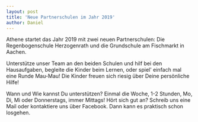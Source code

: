 ```yaml
---
layout: post
title: 'Neue Partnerschulen im Jahr 2019'
author: Daniel
---
```

Athene startet das Jahr 2019 mit zwei neuen Partnerschulen: Die Regenbogenschule Herzogenrath und die Grundschule am Fischmarkt in Aachen.
 
Unterstütze unser Team an den beiden Schulen und hilf bei den Hausaufgaben, begleite die Kinder beim Lernen, oder spiel' einfach mal eine Runde Mau-Mau!
Die Kinder freuen sich riesig über Deine persönliche Hilfe!

Wann und Wie kannst Du unterstützen?
Einmal die Woche, 1-2 Stunden, Mo, Di, Mi oder Donnerstags, immer Mittags!
Hört sich gut an? Schreib uns eine Mail oder kontaktiere uns über Facebook.
Dann kann es praktisch schon losgehen.
